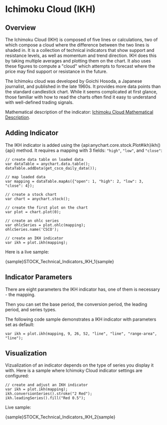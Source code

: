 # Ichimoku Cloud (IKH)
## Overview

The Ichimoku Cloud (IKH) is composed of five lines or calculations, two of which compose a cloud where the difference between the two lines is shaded in. It is a collection of technical indicators that show support and resistance levels, as well as momentum and trend direction. IKH does this by taking multiple averages and plotting them on the chart. It also uses these figures to compute a "cloud" which attempts to forecast where the price may find support or resistance in the future.

The Ichimoku cloud was developed by Goichi Hosoda, a Japanese journalist, and published in the late 1960s. It provides more data points than the standard candlestick chart. While it seems complicated at first glance, those familiar with how to read the charts often find it easy to understand with well-defined trading signals.

Mathematical description of the indicator: [Ichimoku Cloud Mathematical Description](Mathematical_Description#ichimoku_cloud).

## Adding Indicator

The IKH indicator is added using the {api:anychart.core.stock.Plot#ikh}ikh(){api} method. It requires a mapping with 3 fields: `"high"`, `"low"`, and `"close"`:

```
// create data table on loaded data
var dataTable = anychart.data.table();
dataTable.addData(get_csco_daily_data());

// map loaded data
var mapping = dataTable.mapAs({"open": 1, "high": 2, "low": 3, "close": 4});

// create a stock chart
var chart = anychart.stock();

// create the first plot on the chart
var plot = chart.plot(0);

// create an ohlc series
var ohlcSeries = plot.ohlc(mapping);
ohlcSeries.name('CSCO');

// create an IKH indicator
var ikh = plot.ikh(mapping);
```

Here is a live sample:

{sample}STOCK\_Technical\_Indicators\_IKH\_1{sample}

## Indicator Parameters

There are eight parameters the IKH indicator has, one of them is necessary - the mapping.

Then you can set the base period, the conversion period, the leading period, and series types.

The following code sample demonstrates a IKH indicator with parameters set as default:

```
var ikh = plot.ikh(mapping, 9, 26, 52, "line", "line", "range-area", "line");
```

## Visualization

Vizualization of an indicator depends on the type of series you display it with. Here is a sample where Ichimoky Cloud indicator settings are configured:

```
// create and adjust an IKH indicator
var ikh = plot.ikh(mapping);
ikh.conversionSeries().stroke("2 Red");
ikh.leadingSeries().fill("Red 0.5");
```

Live sample:

{sample}STOCK\_Technical\_Indicators\_IKH\_2{sample}
